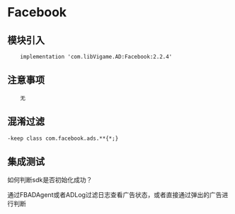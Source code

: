 # Facebook

## 模块引入

```text
    implementation 'com.libVigame.AD:Facebook:2.2.4' 
```

## 注意事项

```text
    无
```

## 混淆过滤

```text
-keep class com.facebook.ads.**{*;}
```

## 集成测试

如何判断sdk是否初始化成功？

通过FBADAgent或者ADLog过滤日志查看广告状态，或者直接通过弹出的广告进行判断

